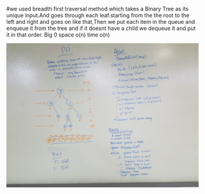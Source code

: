 
#we used breadth first traversal method which takes a Binary Tree as its unique input.And goes through each leaf.starting from the the root to the 
left and right and goes on like that,Then we put each item in the queue and enqueue it from the tree and if it doesnt have a child we dequeue it 
and put it in that order.
Big 0
space o(n)
time o(n)


![](https://github.com/shalina2/DatastructureAndAlgorithm/blob/breadth-first-traversal/Asset/BreadthFirst.jpg)
